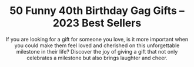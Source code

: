 ---
layout: post
title: 50 Funny 40th Birthday Gag Gifts – 2023 Best Sellers
subtitle: If you are looking for a gift for someone  you love, is it more important when you could make them feel loved and cherished on this unforgettable milestone in their life? Discover the joy of giving a gift that not only celebrates a milestone but also brings laughter and cheer.
header-img: "img/post/2023/09/copied/medium_funny_40th_birthday_gifts_89ef9eddc5.png"
header-style: text
permalink: "/funny-40th-birthday-gifts/"
catalog: true
tags:
  - Recipients 
  - Men
---      